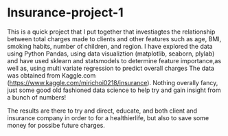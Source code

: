 # Insurance-project-1

This is a quick project that I put together that investiagtes the relationship between total charges made to clients and other features such as
age, BMI, smoking habits, number of children, and region. I have explored the data using Python Pandas, using data visualiztion 
(matplotlib, seaborn, plylab) and have used sklearn and statsmodels to determine feature importance,as well as, using multi 
variate regression to predict overall charges The data was obtained from Kaggle.com (https://www.kaggle.com/mirichoi0218/insurance). 
Nothing overally fancy, just some good old fashioned data science to help try and gain insight from a bunch of numbers!

The results are there to try and direct, educate, and both client and insurance company in order to for a healthierlife, but also to save some money for possibe future charges. 
